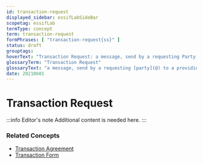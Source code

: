 ```yaml
---
id: transaction-request
displayed_sidebar: essifLabSideBar
scopetag: essifLab
termType: concept
term: transaction-request
formPhrases: [ "transaction-request{ss}" ]
status: draft
grouptags:
hoverText: "Transaction Request: a message, send by a requesting Party to a providing Party, that initiates the negotiation of a new Transaction Agreement between these Parties for the provisioning of a specific product or service."
glossaryTerm: "Transaction Request"
glossaryText: "a message, send by a requesting [party](@) to a providing [party](@), that initiates the negotiation of a new [transaction agreement](@) between these [parties](@) for the provisioning of a specific product or service."
date: 20210601
---
```


# Transaction Request

:::info Editor's note
Additional content is needed here.
:::

### Related Concepts

- [Transaction Agreement](@)
- [Transaction Form](@)